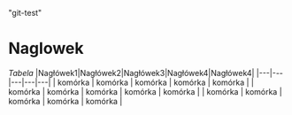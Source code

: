 "git-test" 

# Naglowek










*Tabela*
|Nagłówek1|Nagłówek2|Nagłówek3|Nagłówek4|Nagłówek4|
|---|---|---|---|---|
| komórka | komórka | komórka | komórka | komórka |
| komórka | komórka | komórka | komórka | komórka |
| komórka | komórka | komórka | komórka | komórka |
